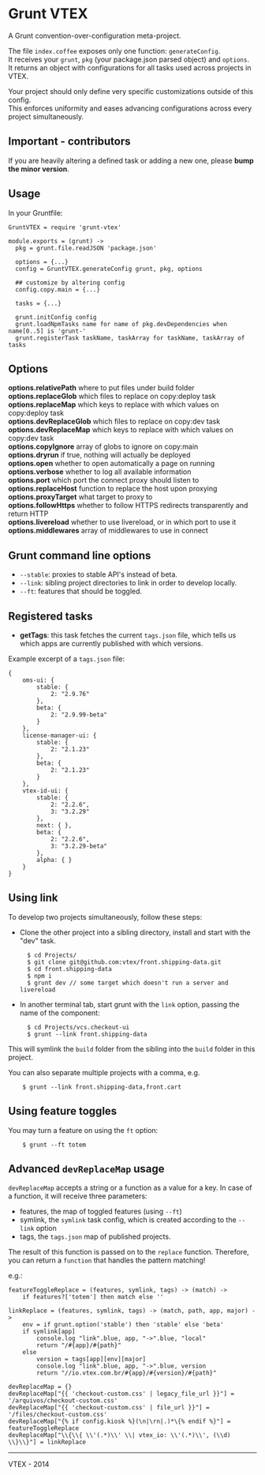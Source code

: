 # Grunt VTEX

A Grunt convention-over-configuration meta-project.

The file `index.coffee` exposes only one function: `generateConfig`.  
It receives your `grunt`, `pkg` (your package.json parsed object) and `options`.  
It returns an object with configurations for all tasks used across projects in VTEX.  

Your project should only define very specific customizations outside of this config.  
This enforces uniformity and eases advancing configurations across every project simultaneously.

## Important - contributors

If you are heavily altering a defined task or adding a new one, please **bump the minor version**.

## Usage

In your Gruntfile:

    GruntVTEX = require 'grunt-vtex'

    module.exports = (grunt) ->
      pkg = grunt.file.readJSON 'package.json'
  
      options = {...}
      config = GruntVTEX.generateConfig grunt, pkg, options

      ## customize by altering config
      config.copy.main = {...}
      
      tasks = {...}
    
      grunt.initConfig config
      grunt.loadNpmTasks name for name of pkg.devDependencies when name[0..5] is 'grunt-'
      grunt.registerTask taskName, taskArray for taskName, taskArray of tasks

## Options

**options.relativePath** where to put files under build folder  
**options.replaceGlob** which files to replace on copy:deploy task  
**options.replaceMap** which keys to replace with which values on copy:deploy task  
**options.devReplaceGlob** which files to replace on copy:dev task  
**options.devReplaceMap** which keys to replace with which values on copy:dev task  
**options.copyIgnore** array of globs to ignore on copy:main  
**options.dryrun** if true, nothing will actually be deployed  
**options.open** whether to open automatically a page on running  
**options.verbose** whether to log all available information  
**options.port** which port the connect proxy should listen to  
**options.replaceHost** function to replace the host upon proxying  
**options.proxyTarget** what target to proxy to  
**options.followHttps** whether to follow HTTPS redirects transparently and return HTTP  
**options.livereload** whether to use livereload, or in which port to use it 
**options.middlewares** array of middlewares to use in connect  

## Grunt command line options

- `--stable`: proxies to stable API's instead of beta.
- `--link`: sibling project directories to link in order to develop locally.
- `--ft`: features that should be toggled.

## Registered tasks

- **getTags**: this task fetches the current `tags.json` file, which tells us which apps are currently published with which versions. 

Example excerpt of a `tags.json` file:

    {
        oms-ui: {
            stable: {
                2: "2.9.76"
            },
            beta: {
                2: "2.9.99-beta"
            }
        },
        license-manager-ui: {
            stable: {
                2: "2.1.23"
            },
            beta: {
                2: "2.1.23"
            }
        },
        vtex-id-ui: {
            stable: {
                2: "2.2.6",
                3: "3.2.29"
            },
            next: { },
            beta: {
                2: "2.2.6",
                3: "3.2.29-beta"
            },
            alpha: { }
        }
    }

## Using link

To develop two projects simultaneously, follow these steps:

- Clone the other project into a sibling directory, install and start with the "dev" task.

        $ cd Projects/
        $ git clone git@github.com:vtex/front.shipping-data.git
        $ cd front.shipping-data
        $ npm i
        $ grunt dev // some target which doesn't run a server and livereload

- In another terminal tab, start grunt with the `link` option, passing the name of the component:

        $ cd Projects/vcs.checkout-ui
        $ grunt --link front.shipping-data
    
This will symlink the `build` folder from the sibling into the `build` folder in this project.

You can also separate multiple projects with a comma, e.g.

        $ grunt --link front.shipping-data,front.cart

## Using feature toggles

You may turn a feature on using the `ft` option:

        $ grunt --ft totem
  
## Advanced `devReplaceMap` usage

`devReplaceMap` accepts a string or a function as a value for a key. In case of a function, it will receive three parameters:

- features, the map of toggled features (using `--ft`)
- symlink, the `symlink` task config, which is created according to the `--link` option
- tags, the `tags.json` map of published projects.

The result of this function is passed on to the `replace` function. Therefore, you can return a `function` that handles the pattern matching!

e.g.:

    featureToggleReplace = (features, symlink, tags) ->	(match) ->
		if features?['totem'] then match else ''

	linkReplace = (features, symlink, tags) -> (match, path, app, major) ->
		env = if grunt.option('stable') then 'stable' else 'beta'
		if symlink[app]
			console.log "link".blue, app, "->".blue, "local"
			return "/#{app}/#{path}"
		else
			version = tags[app][env][major]
			console.log "link".blue, app, "->".blue, version
			return "//io.vtex.com.br/#{app}/#{version}/#{path}"

	devReplaceMap = {}
	devReplaceMap["{{ 'checkout-custom.css' | legacy_file_url }}"] = '/arquivos/checkout-custom.css'
	devReplaceMap["{{ 'checkout-custom.css' | file_url }}"] = '/files/checkout-custom.css'
	devReplaceMap["{% if config.kiosk %}(\n|\rn|.)*\{% endif %}"] = featureToggleReplace
	devReplaceMap["\\{\\{ \\'(.*)\\' \\| vtex_io: \\'(.*)\\', (\\d) \\}\\}"] = linkReplace
  
------

VTEX - 2014
